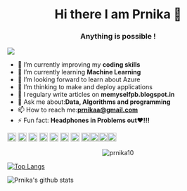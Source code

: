 <h1 align="center"> Hi there I am Prnika 👋</h1>
<h3 align="center">Anything is possible !</h3>


![](https://komarev.com/ghpvc/?username=prnika10&color=green) 
- 🔭 I’m currently improving my **coding skills**
- 🌱 I’m currently learning **Machine Learning**
- 👯 I’m looking forward to learn about Azure 
- 🤔 I’m thinking to make and deploy applications
- 📝 I regulary write articles on **memyselfpb.blogspot.in**
- 💬 Ask me about:**Data, Algorithms and programming**
- 📫 How to reach me:**prnikaa@gmail.com**
- ⚡ Fun fact: **Headphones in Problems out❤!!!**
<p align="left"><img src="https://devicons.github.io/devicon/devicon.git/icons/bootstrap/bootstrap-plain.svg" alt="bootstrap" width="20" height="20"/> <img src="https://devicons.github.io/devicon/devicon.git/icons/c/c-original.svg" alt="c" width="20" height="20"/>  <img src="https://devicons.github.io/devicon/devicon.git/icons/css3/css3-original-wordmark.svg" alt="css3" width="20" height="20"/> <img src="https://devicons.github.io/devicon/devicon.git/icons/electron/electron-original.svg" alt="electron" width="20" height="20"/>  <img src="https://devicons.github.io/devicon/devicon.git/icons/javascript/javascript-original.svg" alt="javascript" width="20" height="20"/>  <img src="https://devicons.github.io/devicon/devicon.git/icons/mysql/mysql-original-wordmark.svg" alt="mysql" width="20" height="20"/>  <img src="https://devicons.github.io/devicon/devicon.git/icons/linux/linux-original.svg" alt="linux" width="20" height="20"/> <img src="https://devicons.github.io/devicon/devicon.git/icons/java/java-original.svg" alt="java" width="20" height="20"/><img src="https://devicons.github.io/devicon/devicon.git/icons/go/go-original.svg" alt="go" width="20" height="20"/><img src="https://devicons.github.io/devicon/devicon.git/icons/c#/c#-original.svg" alt="c#" width="20" height="20"/><img src="https://devicons.github.io/devicon/devicon.git/icons/python/python-original.svg" alt="python" width="20" height="20"/></p><p align="center"> <img src="https://github-readme-stats.vercel.app/api?username=prnika10&show_icons=true" alt="prnika10" /> </p>



[![Top Langs](https://github-readme-stats.vercel.app/api/top-langs/?username=prnika10)](https://github.com/prnika10/github-readme-stats) 

![Prnika's github stats](https://github-readme-stats.vercel.app/api?username=prnika10&show_icons=true&theme=synthwave)
![]() 
